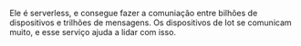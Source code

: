 Ele é serverless, e consegue fazer a comuniação entre bilhões de dispositivos e trilhões de mensagens. 
Os dispositivos de Iot se comunicam muito, e esse serviço ajuda a lidar com isso. 
